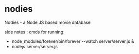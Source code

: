 nodies
======

Nodies - a Node.JS based movie database

side notes : cmds for running:
* node_modules/forever/bin/forever --watch server/server.js &
* nodejs server/server.js

